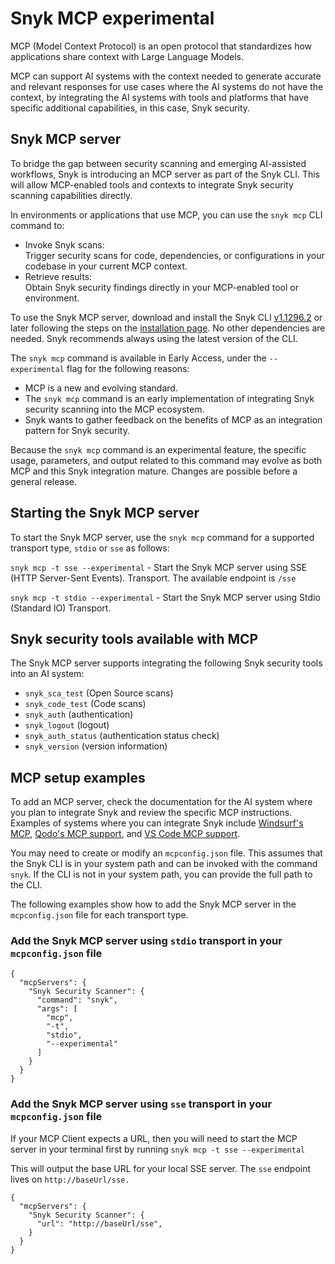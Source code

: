 # Snyk MCP experimental

MCP (Model Context Protocol) is an open protocol that standardizes how applications share context with Large Language Models.

MCP can support AI systems with the context needed to generate accurate and relevant responses for use cases where the AI systems do not have the context, by integrating the AI systems with tools and platforms that have specific additional capabilities, in this case, Snyk security.

## Snyk MCP server

To bridge the gap between security scanning and emerging AI-assisted workflows, Snyk is introducing an MCP server as part of the Snyk CLI. This will allow MCP-enabled tools and contexts to integrate Snyk security scanning capabilities directly.

In environments or applications that use MCP, you can use the `snyk mcp` CLI command to:

- Invoke Snyk scans:\
  Trigger security scans for code, dependencies, or configurations in your codebase in your current MCP context.
- Retrieve results:\
  Obtain Snyk security findings directly in your MCP-enabled tool or environment.

To use the Snyk MCP server, download and install the Snyk CLI [v1.1296.2](https://github.com/snyk/cli/releases/tag/v1.1296.2) or later following the steps on the [installation page](install-or-update-the-snyk-cli/). No other dependencies are needed. Snyk recommends always using the latest version of the CLI.

The `snyk mcp` command is available in Early Access, under the `--experimental` flag for the following reasons:

- MCP is a new and evolving standard.
- The `snyk mcp` command is an early implementation of integrating Snyk security scanning into the MCP ecosystem.
- Snyk wants to gather feedback on the benefits of MCP as an integration pattern for Snyk security.

Because the `snyk mcp` command is an experimental feature, the specific usage, parameters, and output related to this command may evolve as both MCP and this Snyk integration mature. Changes are possible before a general release.

## Starting the Snyk MCP server

To start the Snyk MCP server, use the `snyk mcp` command for a supported transport type, `stdio` or `sse` as follows:

`snyk mcp -t sse --experimental` - Start the Snyk MCP server using SSE (HTTP Server-Sent Events). Transport. The available endpoint is `/sse`&#x20;

`snyk mcp -t stdio --experimental` - Start the Snyk MCP server using Stdio (Standard IO) Transport.

## Snyk security tools available with MCP

&#x20;The Snyk MCP server supports integrating the following Snyk security tools into an AI system:

- `snyk_sca_test` (Open Source scans)
- `snyk_code_test` (Code scans)
- `snyk_auth` (authentication)
- `snyk_logout` (logout)
- `snyk_auth_status` (authentication status check)
- `snyk_version` (version information)

## MCP setup examples

To add an MCP server, check the documentation for the AI system where you plan to integrate Snyk and review the specific MCP instructions. Examples of systems where you can integrate Snyk include [Windsurf's MCP](https://docs.windsurf.com/windsurf/mcp), [Qodo's MCP support](https://docs.qodo.ai/qodo-documentation/qodo-gen/qodo-gen-chat/agentic-mode/agentic-tools-mcps), and [VS Code MCP support](https://code.visualstudio.com/docs/copilot/chat/mcp-servers).

You may need to create or modify an `mcpconfig.json` file. This assumes that the Snyk CLI is in your system path and can be invoked with the command `snyk`. If the CLI is not in your system path, you can provide the full path to the CLI.

The following examples show how to add the Snyk MCP server in the `mcpconfig.json` file for each transport type.

### Add the Snyk MCP server using `stdio` transport in your `mcpconfig.json` file

```
{
  "mcpServers": {
    "Snyk Security Scanner": {
      "command": "snyk",
      "args": [
        "mcp",
        "-t",
        "stdio",
        "--experimental"
      ]
    }
  }
}
```

### Add the Snyk MCP server using `sse` transport in your `mcpconfig.json` file

If your MCP Client expects a URL, then you will need to start the MCP server in your terminal first by running `snyk mcp -t sse --experimental`&#x20;

This will output the base URL for your local SSE server. The `sse` endpoint lives on `http://baseUrl/sse.`

```
{
  "mcpServers": {
    "Snyk Security Scanner": {
      "url": "http://baseUrl/sse",
    }
  }
}
```
